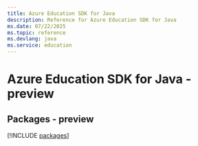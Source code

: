 ```yaml
---
title: Azure Education SDK for Java
description: Reference for Azure Education SDK for Java
ms.date: 07/22/2025
ms.topic: reference
ms.devlang: java
ms.service: education
---
```

# Azure Education SDK for Java - preview
## Packages - preview
[!INCLUDE [packages](education-index.md)]
